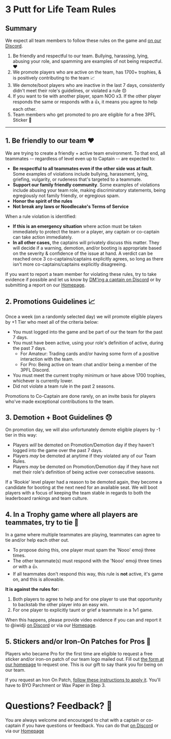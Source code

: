 # 3 Putt for Life Team Rules

## Summary
We expect all team members to follow these rules on the game and [on our Discord](https://discord.gg/RGzcnXfWhv).

1. Be friendly and respectful to our team. Bullying, harassing, lying, abusing your role, and spamming are examples of not being respectful. ❤️
2. We promote players who are active on the team, has 1700+ trophies, & is positively contributing to the team 📈
3. We demote/boot players who are inactive in the last 7 days, consistently didn't meet their role's guidelines, or violated a rule 😞
4. If you want to tie with another player, spam NOO x3. If the other player responds the same or responds with a 👍, it means you agree to help each other.
5. Team members who get promoted to pro are eligible for a free 3PFL Sticker 💌

---

## 1. Be friendly to our team ❤️

We are trying to create a friendly + active team environment. To that end, all teammates -- regardless of level even up to Captain -- are expected to:

- **Be respectful to all teammates even if the other side was at fault**. Some examples of violations include bullying, harassment, lying, griefing, vulgarity, or rudeness that's targeted to a teammate.
- **Support our family friendly community**. Some examples of violations include abusing your team role, making discriminatory statements, being egregiously not family friendly, or egregious spam.
- **Honor the spirit of the rules**
- **Not break any laws or Noodlecake's Terms of Service**

When a rule violation is identified:

- **If this is an emergency situation** where action must be taken immediately to protect the team or a player, any captain or co-captain can take action immediately.
- **In all other cases,** the captains will privately discuss this matter. They will decide if a warning, demotion, and/or booting is appropriate based on the severity & confidence of the issue at hand. A verdict can be reached once 3 co-captains/captains explicitly agrees, so long as there isn't more co-captains/captains explicitly disagreeing.

If you want to report a team member for violating these rules, try to take evidence if possible and let us know by [DM'ing a captain on Discord](https://discord.gg/RGzcnXfWhv) or by submitting a report on our [Homepage](https://linktr.ee/3pfl). 

 ## 2. Promotions Guidelines 📈
Once a week (on a randomly selected day) we will promote eligible players by +1 Tier who meet all of the criteria below:

- You must logged into the game and be part of our the team for the past 7 days.
- You must have been active, using your role's definition of active, during the past 7 days.
  - For Amateur: Trading cards and/or having some form of a positive interaction with the team.
  - For Pro: Being active on team chat and/or being a member of the 3PFL Discord.
- You must meet the current trophy minimum or have above 1700 trophies, whichever is currently lower.
- Did not violate a team rule in the past 2 seasons.

Promotions to Co-Captain are done rarely, on an invite basis for players who've made exceptional contributions to the team.

## 3. Demotion + Boot Guidelines 😞

On promotion day, we will also unfortunately demote eligible players by -1 tier in this way:

- Players _will_ be demoted on Promotion/Demotion day if they haven't logged into the game over the past 7 days.
- Players _may_ be demoted at anytime if they violated any of our Team Rules.
- Players _may_ be demoted on Promotion/Demotion day if they have not met their role's definition of being active over consecutive seasons.

If a 'Rookie' level player had a reason to be demoted again, they become a candidate for booting at the next need for an available seat. We will boot players with a focus of keeping the team stable in regards to both the leaderboard rankings and team culture.

## 4. In a Trophy game where all players are teammates, try to tie 🤝
In a game where multiple teammates are playing, teammates can agree to tie and/or help each other out.

- To propose doing this, one player must spam the 'Nooo' emoji three times.
- The other teammate(s) must respond with the 'Nooo' emoji three times _or_ with a 👍.
- If all teammates don't respond this way, this rule is **not** active, it's game on, and this is allowable.

**It is against the rules for:**
1. Both players to agree to help and for one player to use that opportunity to backstab the other player into an easy win.
2. For one player to explicitly taunt or grief a teammate in a 1v1 game.

When this happens, please provide video evidence if you can and report it to @iwidji [on Discord](https://discord.gg/RGzcnXfWhv) or via our [Homepage](https://linktr.ee/3pfl).

## 5. Stickers and/or Iron-On Patches for Pros 💌
Players who became Pro for the first time are eligible to request a free sticker and/or iron-on patch of our team logo mailed out. Fill out [the form at our homepage](https://linktr.ee/3pfl) to request one. This is our gift to say thank you for being on our team.

If you request an Iron On Patch, [follow these instructions to apply it](https://d3ccuprjuqkp1j.cloudfront.net/SupportImages/PDFinstructions/Iron-On_Instructions_2021.pdf?utm_source=offline&utm_medium=productinstructions&utm_campaign=instructionsheet2022). You'll have to BYO Parchment or Wax Paper in Step 3.

# Questions? Feedback? 💬
You are always welcome and encouraged to chat with a captain or co-captain if you have questions or feedback. You can do that [on Discord](https://discord.gg/RGzcnXfWhv) or via our [Homepage](https://linktr.ee/3pfl)
